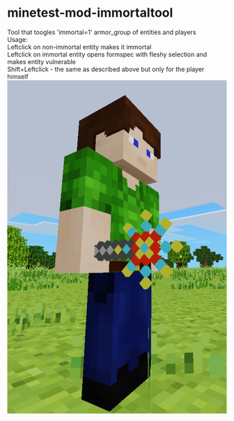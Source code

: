 # minetest-mod-immortaltool
Tool that toogles 'immortal=1' armor_group of entities and players  
Usage:  
Leftclick on non-immortal entity makes it immortal  
Leftclick on immortal entity opens formspec with fleshy selection and makes entity vulnerable  
Shift+Leftclick - the same as described above but only for the player himself  
![Alt text](/screenshot.png?raw=true)
